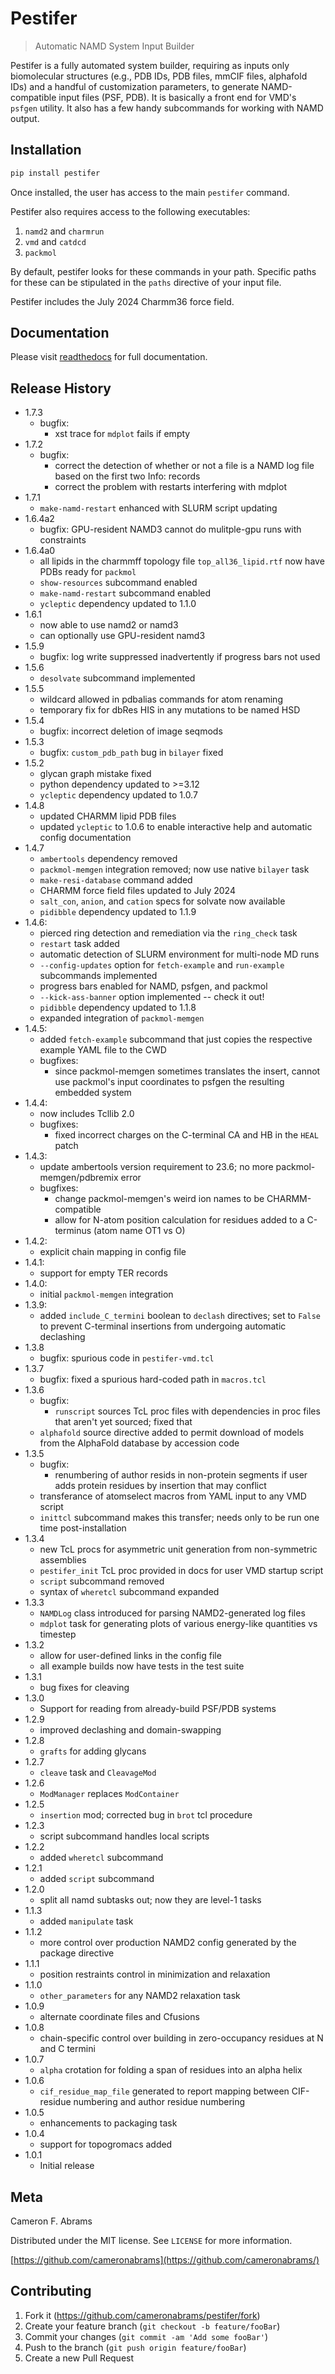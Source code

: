 # Pestifer
> Automatic NAMD System Input Builder

Pestifer is a fully automated system builder, requiring as inputs only biomolecular structures (e.g., PDB IDs, PDB files, mmCIF files, alphafold IDs) and a handful of customization parameters, to generate NAMD-compatible input files (PSF, PDB).  It is basically a front end for VMD's `psfgen` utility.  It also has a few handy subcommands for working with NAMD output.

## Installation

```bash
pip install pestifer
```

Once installed, the user has access to the main `pestifer` command. 

Pestifer also requires access to the following executables:

1. `namd2` and `charmrun`
2. `vmd` and `catdcd`
3. `packmol`

By default, pestifer looks for these commands in your path.  Specific paths for these can be stipulated in the `paths` directive of your input file.

Pestifer includes the July 2024 Charmm36 force field.

## Documentation

Please visit [readthedocs](https://pestifer.readthedocs.io/en/latest) for full documentation.

## Release History
* 1.7.3
    * bugfix:
        * xst trace for `mdplot` fails if empty
* 1.7.2
    * bugfix: 
        * correct the detection of whether or not a file is a NAMD log file based on the first two Info: records
        * correct the problem with restarts interfering with mdplot
* 1.7.1
    * `make-namd-restart` enhanced with SLURM script updating
* 1.6.4a2
    * bugfix: GPU-resident NAMD3 cannot do mulitple-gpu runs with constraints
* 1.6.4a0
    * all lipids in the charmmff topology file `top_all36_lipid.rtf` now have PDBs ready for `packmol`
    * `show-resources` subcommand enabled
    * `make-namd-restart` subcommand enabled
    * `ycleptic` dependency updated to 1.1.0
* 1.6.1
    * now able to use namd2 or namd3
    * can optionally use GPU-resident namd3
* 1.5.9
    * bugfix: log write suppressed inadvertently if progress bars not used
* 1.5.6
    * `desolvate` subcommand implemented
* 1.5.5
    * wildcard allowed in pdbalias commands for atom renaming
    * temporary fix for dbRes HIS in any mutations to be named HSD
* 1.5.4
    * bugfix: incorrect deletion of image seqmods
* 1.5.3
    * bugfix: `custom_pdb_path` bug in `bilayer` fixed
* 1.5.2
    * glycan graph mistake fixed
    * python dependency updated to >=3.12
    * `ycleptic` dependency updated to 1.0.7
* 1.4.8
    * updated CHARMM lipid PDB files
    * updated `ycleptic` to 1.0.6 to enable interactive help and automatic config documentation
* 1.4.7
    * `ambertools` dependency removed
    * `packmol-memgen` integration removed; now use native `bilayer` task
    * `make-resi-database` command added
    * CHARMM force field files updated to July 2024
    * `salt_con`, `anion`, and `cation` specs for solvate now available
    * `pidibble` dependency updated to 1.1.9
* 1.4.6:
    * pierced ring detection and remediation via the `ring_check` task
    * `restart` task added
    * automatic detection of SLURM environment for multi-node MD runs
    * `--config-updates` option for `fetch-example` and `run-example` subcommands implemented
    * progress bars enabled for NAMD, psfgen, and packmol
    * `--kick-ass-banner` option implemented -- check it out!
    * `pidibble` dependency updated to 1.1.8
    * expanded integration of `packmol-memgen`
* 1.4.5:
    * added `fetch-example` subcommand that just copies the respective example YAML file to the CWD
    * bugfixes:
      * since packmol-memgen sometimes translates the insert, cannot use packmol's input coordinates to psfgen the resulting embedded system
* 1.4.4:
    * now includes Tcllib 2.0
    * bugfixes:
      * fixed incorrect charges on the C-terminal CA and HB in the `HEAL` patch
* 1.4.3:
    * update ambertools version requirement to 23.6; no more packmol-memgen/pdbremix error
    * bugfixes: 
      * change packmol-memgen's weird ion names to be CHARMM-compatible
      * allow for N-atom position calculation for residues added to a C-terminus (atom name OT1 vs O)
* 1.4.2:
    * explicit chain mapping in config file
* 1.4.1:
    * support for empty TER records
* 1.4.0:
    * initial `packmol-memgen` integration
* 1.3.9:
    * added `include_C_termini` boolean to `declash` directives; set to `False` to prevent C-terminal insertions from undergoing automatic declashing
* 1.3.8
    * bugfix: spurious code in `pestifer-vmd.tcl`
* 1.3.7
    * bugfix: fixed a spurious hard-coded path in `macros.tcl`
* 1.3.6
    * bugfix:
      * `runscript` sources TcL proc files with dependencies in proc files that aren't yet sourced; fixed that
    * `alphafold` source directive added to permit download of models from the AlphaFold database by accession code
* 1.3.5
    * bugfix:
      * renumbering of author resids in non-protein segments if user adds protein residues by insertion that may conflict
    * transferance of atomselect macros from YAML input to any VMD script
    * `inittcl` subcommand makes this transfer; needs only to be run one time post-installation
* 1.3.4
    * new TcL procs for asymmetric unit generation from non-symmetric assemblies
    * `pestifer_init` TcL proc provided in docs for user VMD startup script
    * `script` subcommand removed
    * syntax of `wheretcl` subcommand expanded
* 1.3.3
    * `NAMDLog` class introduced for parsing NAMD2-generated log files
    * `mdplot` task for generating plots of various energy-like quantities vs timestep
* 1.3.2
    * allow for user-defined links in the config file
    * all example builds now have tests in the test suite
* 1.3.1
    * bug fixes for cleaving
* 1.3.0
    * Support for reading from already-build PSF/PDB systems
* 1.2.9
    * improved declashing and domain-swapping
* 1.2.8
    * `grafts` for adding glycans
* 1.2.7
    * `cleave` task and `CleavageMod`
* 1.2.6
    * `ModManager` replaces `ModContainer`
* 1.2.5
    * `insertion` mod; corrected bug in `brot` tcl procedure
* 1.2.3
    * script subcommand handles local scripts
* 1.2.2
    * added `wheretcl` subcommand
* 1.2.1
    * added `script` subcommand
* 1.2.0
    * split all namd subtasks out; now they are level-1 tasks
* 1.1.3
    * added `manipulate` task
* 1.1.2
    * more control over production NAMD2 config generated by the package directive
* 1.1.1
    * position restraints control in minimization and relaxation
* 1.1.0
    * `other_parameters` for any NAMD2 relaxation task
* 1.0.9
    * alternate coordinate files and Cfusions
* 1.0.8
    * chain-specific control over building in zero-occupancy residues at N and C termini
* 1.0.7
    * `alpha` crotation for folding a span of residues into an alpha helix
* 1.0.6
    * `cif_residue_map_file` generated to report mapping between CIF-residue numbering and author residue numbering
* 1.0.5
    * enhancements to packaging task
* 1.0.4
    * support for topogromacs added
* 1.0.1
    * Initial release

## Meta

Cameron F. Abrams

Distributed under the MIT license. See ``LICENSE`` for more information.

[https://github.com/cameronabrams](https://github.com/cameronabrams/)

## Contributing

1. Fork it (<https://github.com/cameronabrams/pestifer/fork>)
2. Create your feature branch (`git checkout -b feature/fooBar`)
3. Commit your changes (`git commit -am 'Add some fooBar'`)
4. Push to the branch (`git push origin feature/fooBar`)
5. Create a new Pull Request

